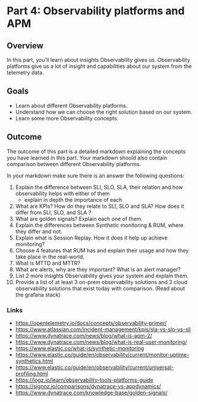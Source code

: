 # Part 4: Observability platforms and APM

## Overview

In this part, you'll learn about insights Observability gives us.
Observability platforms give us a lot of insight and capabilities about our system from the telemetry data.

## Goals

- Learn about different Observability platforms.
- Understand how we can choose the right solution based on our system.
- Learn some more Observability concepts.

## Outcome

The outcome of this part is a detailed markdown explaining the concepts you have learned in this part. Your markdown should also contain comparison between different Observability platforms.

In your markdown make sure there is an answer the following questions:

1. Explain the difference between SLI, SLO, SLA, their relation and how observability helps with either of them
	- explain in depth the importance of each
2. What are KPIs? How do they relate to SLI, SLO and SLA? How does it differ from SLI, SLO, and SLA ?
3. What are golden signals? Explain each one of them.
4. Explain the differences between Synthetic monitoring & RUM, where they differ and not.
5. Explain what is Session Replay. How it does it help up achieve monitoring?
5. Choose 4 features that RUM has and explain their usage and how they take place in the real-world.
6. What is MTTD and MTTR?
7. What are alerts, why are they important? What is an alert manager?
8. List 2 more insights Observability gives your system and explain them.
9. Provide a list of at least 3 on-prem observability solutions and 3 cloud observability solutions that exist today with comparison. (Read about the grafana stack)

### Links

* <https://opentelemetry.io/docs/concepts/observability-primer/>
* <https://www.atlassian.com/incident-management/kpis/sla-vs-slo-vs-sli>
* <https://www.dynatrace.com/news/blog/what-is-apm-2/>
* <https://www.dynatrace.com/news/blog/what-is-real-user-monitoring/>
* <https://www.elastic.co/what-is/synthetic-monitoring>
* <https://www.elastic.co/guide/en/observability/current/monitor-uptime-synthetics.html>
* <https://www.elastic.co/guide/en/observability/current/universal-profiling.html>
* <https://logz.io/learn/observability-tools-platforms-guide>
* <https://signoz.io/comparisons/dynatrace-vs-appdynamics/>
* <https://www.dynatrace.com/knowledge-base/golden-signals/>


